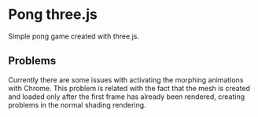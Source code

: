 # Pong three.js

Simple pong game created with three.js.

## Problems

Currently there are some issues with activating the morphing animations with Chrome. This problem
is related with the fact that the mesh is created and loaded only after the first frame has already
been rendered, creating problems in the normal shading rendering.

